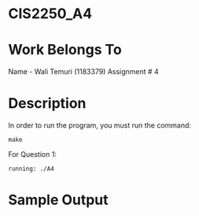 # CIS2250_A4

# Work Belongs To

Name - Wali Temuri (1183379)
Assignment # 4

# Description

In order to run the program, you must run the command:

    make

For Question 1:

    running: ./A4

# Sample Output
